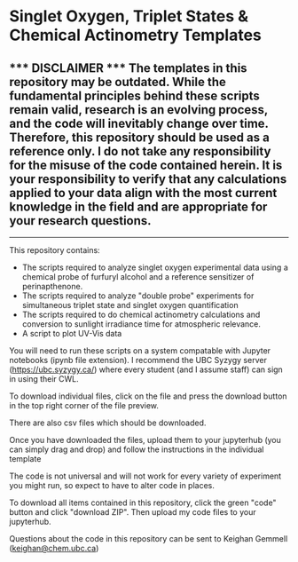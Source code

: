 # Singlet Oxygen, Triplet States & Chemical Actinometry Templates
## *** DISCLAIMER *** The templates in this repository may be outdated. While the fundamental principles behind these scripts remain valid, research is an evolving process, and the code will inevitably change over time. Therefore, this repository should be used as a reference only. I do not take any responsibility for the misuse of the code contained herein. It is your responsibility to verify that any calculations applied to your data align with the most current knowledge in the field and are appropriate for your research questions.
--------------------------------------------------------------------------------------------------------------------------------------------------------------------------------------

This repository contains: 
  - The scripts required to analyze singlet oxygen experimental data using a chemical probe of furfuryl alcohol and a reference sensitizer of perinapthenone.
  - The scripts required to analyze "double probe" experiments for simultaneous triplet state and singlet oxygen quantification
  - The scripts required to do chemical actinometry calculations and conversion to sunlight irradiance time for atmospheric relevance.
  - A script to plot UV-Vis data

You will need to run these scripts on a system compatable with Jupyter notebooks (ipynb file extension). I recommend the UBC Syzygy server (https://ubc.syzygy.ca/) where every student (and I assume staff) can sign in using their CWL. 

To download individual files, click on the file and press the download button in the top right corner of the file preview.

There are also csv files which should be downloaded.

Once you have downloaded the files, upload them to your jupyterhub (you can simply drag and drop) and follow the instructions in the individual template

The code is not universal and will not work for every variety of experiment you might run, so expect to have to alter code in places. 

To download all items contained in this repository, click the green "code" button and click "download ZIP". Then upload my code files to your jupyterhub. 

Questions about the code in this repository can be sent to Keighan Gemmell (keighan@chem.ubc.ca)
